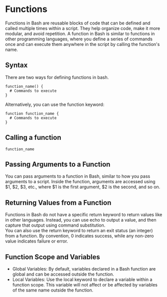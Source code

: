 # Functions
Functions in Bash are reusable blocks of code that can be defined and called multiple times within a script. They help organize code, make it more modular, and avoid repetition. A function in Bash is similar to functions in other programming languages, where you define a series of commands once and can execute them anywhere in the script by calling the function's name.
## Syntax
There are two ways for defining functions in bash.
```
function_name() {
  # Commands to execute
}
```
Alternatively, you can use the function keyword:
```
function function_name {
  # Commands to execute
}
```
## Calling a function
```
function_name
```
## Passing Arguments to a Function
You can pass arguments to a function in Bash, similar to how you pass arguments to a script. Inside the function, arguments are accessed using $1, $2, $3, etc., where $1 is the first argument, $2 is the second, and so on.

## Returning Values from a Function
Functions in Bash do not have a specific return keyword to return values like in other languages. Instead, you can use echo to output a value, and then capture that output using command substitution.  
You can also use the return keyword to return an exit status (an integer) from a function. By convention, 0 indicates success, while any non-zero value indicates failure or error.
## Function Scope and Variables
- Global Variables: By default, variables declared in a Bash function are global and can be accessed outside the function.
- Local Variables: Use the local keyword to declare a variable within a function scope. This variable will not affect or be affected by variables of the same name outside the function.